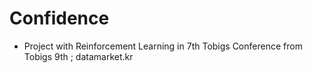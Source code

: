 # Confidence
- Project with Reinforcement Learning in 7th Tobigs Conference
from Tobigs 9th ; datamarket.kr
